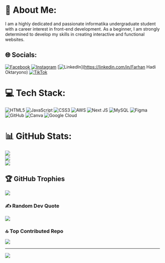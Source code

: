 # 💫 About Me:
I am a highly dedicated and passionate informatika undergraduate student with a career interest in front-end development. As a beginner, I am strongly determined to develop my skills in creating interactive and functional websites.


## 🌐 Socials:
[![Facebook](https://img.shields.io/badge/Facebook-%231877F2.svg?logo=Facebook&logoColor=white)](https://facebook.com/FarhanHadi) [![Instagram](https://img.shields.io/badge/Instagram-%23E4405F.svg?logo=Instagram&logoColor=white)](https://instagram.com/farhaannhd) [![LinkedIn](https://img.shields.io/badge/LinkedIn-%230077B5.svg?logo=linkedin&logoColor=white)](https://linkedin.com/in/Farhan Hadi Oktaryono) [![TikTok](https://img.shields.io/badge/TikTok-%23000000.svg?logo=TikTok&logoColor=white)](https://tiktok.com/@f.hadi8) 

# 💻 Tech Stack:
![HTML5](https://img.shields.io/badge/html5-%23E34F26.svg?style=for-the-badge&logo=html5&logoColor=white) ![JavaScript](https://img.shields.io/badge/javascript-%23323330.svg?style=for-the-badge&logo=javascript&logoColor=%23F7DF1E) ![CSS3](https://img.shields.io/badge/css3-%231572B6.svg?style=for-the-badge&logo=css3&logoColor=white) ![AWS](https://img.shields.io/badge/AWS-%23FF9900.svg?style=for-the-badge&logo=amazon-aws&logoColor=white) ![Next JS](https://img.shields.io/badge/Next-black?style=for-the-badge&logo=next.js&logoColor=white) ![MySQL](https://img.shields.io/badge/mysql-4479A1.svg?style=for-the-badge&logo=mysql&logoColor=white) ![Figma](https://img.shields.io/badge/figma-%23F24E1E.svg?style=for-the-badge&logo=figma&logoColor=white) ![GitHub](https://img.shields.io/badge/github-%23121011.svg?style=for-the-badge&logo=github&logoColor=white) ![Canva](https://img.shields.io/badge/Canva-%2300C4CC.svg?style=for-the-badge&logo=Canva&logoColor=white) ![Google Cloud](https://img.shields.io/badge/GoogleCloud-%234285F4.svg?style=for-the-badge&logo=google-cloud&logoColor=white)
# 📊 GitHub Stats:
![](https://github-readme-stats.vercel.app/api?username=farhann1708&theme=jolly&hide_border=false&include_all_commits=true&count_private=false)<br/>
![](https://github-readme-streak-stats.herokuapp.com/?user=farhann1708&theme=jolly&hide_border=false)<br/>
![](https://github-readme-stats.vercel.app/api/top-langs/?username=farhann1708&theme=jolly&hide_border=false&include_all_commits=true&count_private=false&layout=compact)

## 🏆 GitHub Trophies
![](https://github-profile-trophy.vercel.app/?username=farhann1708&theme=jolly&no-frame=false&no-bg=true&margin-w=4)

### ✍️ Random Dev Quote
![](https://quotes-github-readme.vercel.app/api?type=horizontal&theme=tokyonight)

### 🔝 Top Contributed Repo
![](https://github-contributor-stats.vercel.app/api?username=farhann1708&limit=5&theme=jolly&combine_all_yearly_contributions=true)

---
[![](https://visitcount.itsvg.in/api?id=farhann1708&icon=0&color=10)](https://visitcount.itsvg.in)

<!-- Proudly created with GPRM ( https://gprm.itsvg.in ) -->
